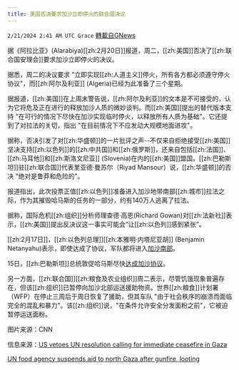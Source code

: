```yaml
---
title: 美国否决要求加沙立即停火的联合国决议
---
```

`2/21/2024 2:41 AM UTC Grace` [轉載自GNews](https://gnews.org/articles/2327452)

据《阿拉比亚》(Alarabiya)[[zh:2月20日]]报道，周二，[[zh:美国]]否决了[[zh:联合国安理会]]要求加沙立即停火的决议。

据悉，周二的决议要求 "立即实现[[zh:人道主义]]停火，所有各方都必须遵守停火协议"，而[[zh:阿尔及利亚]] (Algeria)已经为此准备了三个星期。

据报道，[[zh:美国]]在上周末警告说，[[zh:阿尔及利亚]]的文本是不可接受的，认为它将危及正在进行的释放加沙人质的微妙谈判。而[[zh:美国]]提出的替代版本支持 "在可行的情况下尽快在加沙实现临时停火，以释放所有人质为基础"。它还提到了对拉法的关切，指出 "在目前情况下不应发动大规模地面进攻"。

据称，否决引发了对[[zh:华盛顿]]的一片批评之声--不仅来自拒绝接受[[zh:美国]]坚决支持[[zh:以色列]]的[[zh:中共国]]和[[zh:俄罗斯]]，还来自包括[[zh:法国]]、[[zh:马耳他]]和[[zh:斯洛文尼亚]] (Slovenia)在内的[[zh:美国]]盟国。[[zh:巴勒斯坦]]驻[[zh:联合国]]代表里亚德·曼苏尔（Riyad Mansour）说，[[zh:华盛顿]]的否决 "绝对是鲁莽和危险的"。

报道指出，此次投票正值[[zh:以色列]]准备进入加沙地带南部[[zh:城市]]拉法之际，作为其摧毁哈马斯的任务的一部分，约有140万人逃离了拉法。

据称，国际危机[[zh:组织]]分析师理查德·高恩(Richard Gowan)对[[zh:法新社]]表示，[[zh:美国]]提出反决议这一事实可能会“让[[zh:以色列]]感到紧张”。

[[zh:2月17日]]，[[zh:以色列总理]][[zh:本雅明·内塔尼亚胡]] (Benjamin Netanyahu)表示，即使达成了协议，军队都将进入[加沙南部](https://gnews.org/m/2319818)。

15日，[[zh:巴勒斯坦]]总统敦促哈马斯尽快[达成加沙协议](https://gnews.org/m/2308106)。

另一方面，[[zh:联合国]][[zh:粮食及农业组织]]周二表示，尽管饥饿现象普遍存在，但该[[zh:组织]]已暂停向加沙北部运送援助物资。世界[[zh:粮食]]计划署（WFP）在停止三周后于周日恢复了援助，但其车队 "由于社会秩序的崩溃而面临完全的混乱和暴力"。该[[zh:组织]]说，"在条件允许安全分发面粉之前"，它被迫暂停运送面粉。

图片来源：CNN

信息来源：[US vetoes UN resolution calling for immediate ceasefire in Gaza](https://english.alarabiya.net/News/middle-east/2024/02/20/US-likely-to-veto-Gaza-resolution-in-UN-floats-alternative-truce-proposal)

[UN food agency suspends aid to north Gaza after gunfire, looting](https://english.alarabiya.net/News/middle-east/2024/02/20/UN-food-agency-pauses-deliveries-to-the-north-of-Gaza)
